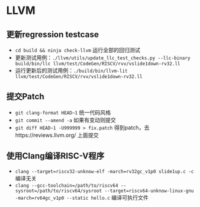 # LLVM

## 更新regression testcase

- `cd build && ninja check-llvm` 运行全部的回归测试
- 更新测试用例：`./llvm/utils/update_llc_test_checks.py --llc-binary build/bin/llc llvm/test/CodeGen/RISCV/rvv/vslide1down-rv32.ll`
- 运行更新后的测试用例：`./build/bin/llvm-lit llvm/test/CodeGen/RISCV/rvv/vslide1down-rv32.ll`

## 提交Patch

- `git clang-format HEAD~1` 统一代码风格
- `git commit --amend -a` 如果有变动则提交
- `git diff HEAD~1 -U999999 > fix.patch` 得到patch，去https://reviews.llvm.org/ 上面提交

## 使用Clang编译RISC-V程序

- `clang --target=riscv32-unknow-elf -march=rv32gc_v1p0 slide1up.c -c` 编译无关
- `clang --gcc-toolchain=/path/to/riscv64 --sysroot=/path/to/riscv64/sysroot --target=riscv64-unknow-linux-gnu -march=rv64gc_v1p0 --static hello.c` 编译可执行文件
